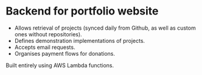 # Backend for portfolio website

- Allows retrieval of projects (synced daily from Github, as well as custom ones without repositories).
- Defines demonstration implementations of projects.
- Accepts email requests.
- Organises payment flows for donations.

Built entirely using AWS Lambda functions.
